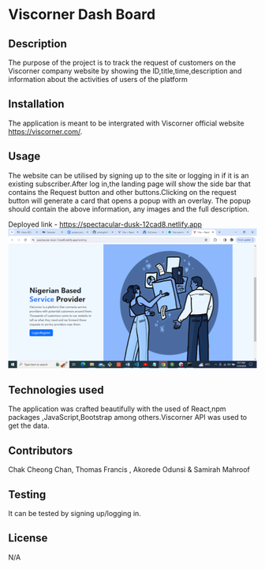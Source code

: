 
  # Viscorner Dash Board
  ## Description
  The purpose of the project is to track the request of customers on the Viscorner company website by showing the ID,title,time,description and information about the activities of users of the platform

  ## Installation
  The application is meant to be intergrated with Viscorner official website https://viscorner.com/.

  ## Usage
  The website can be utilised by signing up to the site or logging in if it is an existing subscriber.After log in,the landing page will show the side bar that contains the Request button and other buttons.Clicking on the request button will generate a card that opens a popup with an overlay.
  The popup should contain the above information, any images and the full description. 

  Deployed link - https://spectacular-dusk-12cad8.netlify.app
  <img src="./src/assets/image/Screenshot.png" alt="Screenshot">

  ## Technologies used
  The application was crafted beautifully with the used of React,npm packages ,JavaScript,Bootstrap among others.Viscorner API was used to get the data.

  ## Contributors
  Chak Cheong Chan, Thomas Francis , Akorede Odunsi & Samirah Mahroof

  ## Testing
  It can be tested by signing up/logging in.

  ## License
  N/A
  
  
  
